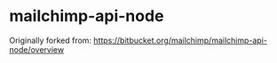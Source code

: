 mailchimp-api-node
==================

Originally forked from: https://bitbucket.org/mailchimp/mailchimp-api-node/overview

